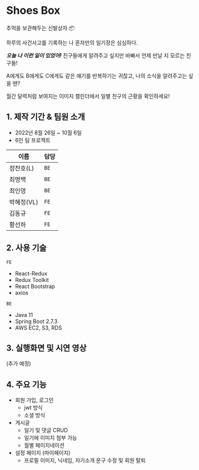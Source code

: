 # Shoes Box

추억을 보관해두는 신발상자 📦

하루의 사건사고를 기록하는 나 혼자만의 일기장은 심심하다.

***오늘 나 이런 일이 있었어!*** 친구들에게 알려주고 싶지만 바빠서 언제 만날 지 모르는 친구들!

A에게도 B에게도 C에게도 같은 얘기를 반복하기는 귀찮고, 나의 소식을 알려주고는 싶을 땐?

월간 달력처럼 보여지는 이미지 캘린더에서 일별 친구의 근황을 확인하세요!


## 1. 제작 기간 & 팀원 소개

* 2022년 8월 26일 ~ 10월 6일
* 6인 팀 프로젝트

|이름|담당|
|---|---|
|정찬호(L)|`BE`|
|최명백|`BE`|
|최인영|`BE`|
|박혜정(VL)|`FE`|
|김동규|`FE`|
|황선하|`FE`|


## 2. 사용 기술

`FE`
* React-Redux
* Redux Toolkit
* React Bootstrap
* axios

`BE`
* Java 11
* Spring Boot 2.7.3
* AWS EC2, S3, RDS


## 3. 실행화면 및 시연 영상

(추가 예정)


## 4. 주요 기능

* 회원 가입, 로그인
  * jwt 방식
  * 소셜 방식
* 게시글
  * 일기 및 댓글 CRUD
  * 일기에 이미지 첨부 가능
  * 월별 페이지네이션
* 설정 페이지 (마이페이지)
  * 프로필 이미지, 닉네임, 자기소개 문구 수정 및 회원 탈퇴
